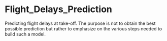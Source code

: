 # Flight_Delays_Prediction
Predicting flight delays at take-off. The purpose is not to obtain the best possible prediction but rather to emphasize on the various steps needed to build such a model.
